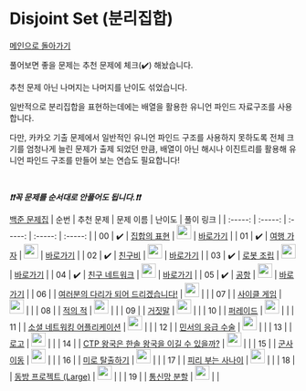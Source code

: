 # Disjoint Set (분리집합)

[메인으로 돌아가기](https://github.com/tony9402/baekjoon)

풀어보면 좋을 문제는 추천 문제에 체크(:heavy_check_mark:) 해놨습니다.

추천 문제 아닌 나머지는 나머지를 난이도 섞었습니다.

일반적으로 분리집합을 표현하는데에는 배열을 활용한 유니언 파인드 자료구조를 사용합니다.

다만, 카카오 기출 문제에서 일반적인 유니언 파인드 구조를 사용하지 못하도록 전체 크기를 엄청나게 늘린 문제가 출제 되었던 만큼,
배열이 아닌 해시나 이진트리를 활용해 유니언 파인드 구조를 만들어 보는 연습도 필요합니다!

<br>

***❗️❗️꼭 문제를 순서대로 안풀어도 됩니다.❗️❗️***

[백준 문제집](https://www.acmicpc.net/workbook/view/6784)
|          순번          |        추천 문제         |        문제 이름         |         난이도          |        풀이 링크         |
| :-----: | :-----: | :-----: | :-----: | :-----: |
| 00 |  :heavy_check_mark:  | <a href="http://boj.kr/1717" target="_blank">집합의 표현</a> | <img height="25px" width="25px=" src="https://static.solved.ac/tier_small/12.svg"/> | <a href="./../solution/disjoint_set/1717">바로가기</a> |
| 01 |  :heavy_check_mark:  | <a href="http://boj.kr/1976" target="_blank">여행 가자</a> | <img height="25px" width="25px=" src="https://static.solved.ac/tier_small/12.svg"/> | <a href="./../solution/disjoint_set/1976">바로가기</a> |
| 02 |  :heavy_check_mark:  | <a href="http://boj.kr/16562" target="_blank">친구비</a> | <img height="25px" width="25px=" src="https://static.solved.ac/tier_small/13.svg"/> | <a href="./../solution/disjoint_set/16562">바로가기</a> |
| 03 |  :heavy_check_mark:  | <a href="http://boj.kr/18116" target="_blank">로봇 조립</a> | <img height="25px" width="25px=" src="https://static.solved.ac/tier_small/13.svg"/> | <a href="./../solution/disjoint_set/18116">바로가기</a> |
| 04 |  :heavy_check_mark:  | <a href="http://boj.kr/4195" target="_blank">친구 네트워크</a> | <img height="25px" width="25px=" src="https://static.solved.ac/tier_small/14.svg"/> | <a href="./../solution/disjoint_set/4195">바로가기</a> |
| 05 |  :heavy_check_mark:  | <a href="http://boj.kr/10775" target="_blank">공항</a> | <img height="25px" width="25px=" src="https://static.solved.ac/tier_small/14.svg"/> | <a href="./../solution/disjoint_set/10775">바로가기</a> |
| 06 |                      | <a href="http://boj.kr/17352" target="_blank">여러분의 다리가 되어 드리겠습니다!</a> | <img height="25px" width="25px=" src="https://static.solved.ac/tier_small/11.svg"/> |                      |
| 07 |                      | <a href="http://boj.kr/20040" target="_blank">사이클 게임</a> | <img height="25px" width="25px=" src="https://static.solved.ac/tier_small/12.svg"/> |                      |
| 08 |                      | <a href="http://boj.kr/12893" target="_blank">적의 적</a> | <img height="25px" width="25px=" src="https://static.solved.ac/tier_small/12.svg"/> |                      |
| 09 |                      | <a href="http://boj.kr/1043" target="_blank">거짓말</a> | <img height="25px" width="25px=" src="https://static.solved.ac/tier_small/12.svg"/> |                      |
| 10 |                      | <a href="http://boj.kr/16168" target="_blank">퍼레이드</a> | <img height="25px" width="25px=" src="https://static.solved.ac/tier_small/12.svg"/> |                      |
| 11 |                      | <a href="http://boj.kr/7511" target="_blank">소셜 네트워킹 어플리케이션</a> | <img height="25px" width="25px=" src="https://static.solved.ac/tier_small/12.svg"/> |                      |
| 12 |                      | <a href="http://boj.kr/20955" target="_blank">민서의 응급 수술</a> | <img height="25px" width="25px=" src="https://static.solved.ac/tier_small/12.svg"/> |                      |
| 13 |                      | <a href="http://boj.kr/3108" target="_blank">로고</a> | <img height="25px" width="25px=" src="https://static.solved.ac/tier_small/13.svg"/> |                      |
| 14 |                      | <a href="http://boj.kr/15789" target="_blank">CTP 왕국은 한솔 왕국을 이길 수 있을까?</a> | <img height="25px" width="25px=" src="https://static.solved.ac/tier_small/13.svg"/> |                      |
| 15 |                      | <a href="http://boj.kr/11085" target="_blank">군사 이동</a> | <img height="25px" width="25px=" src="https://static.solved.ac/tier_small/14.svg"/> |                      |
| 16 |                      | <a href="http://boj.kr/17090" target="_blank">미로 탈출하기</a> | <img height="25px" width="25px=" src="https://static.solved.ac/tier_small/14.svg"/> |                      |
| 17 |                      | <a href="http://boj.kr/16724" target="_blank">피리 부는 사나이</a> | <img height="25px" width="25px=" src="https://static.solved.ac/tier_small/14.svg"/> |                      |
| 18 |                      | <a href="http://boj.kr/14595" target="_blank">동방 프로젝트 (Large)</a> | <img height="25px" width="25px=" src="https://static.solved.ac/tier_small/14.svg"/> |                      |
| 19 |                      | <a href="http://boj.kr/17398" target="_blank">통신망 분할</a> | <img height="25px" width="25px=" src="https://static.solved.ac/tier_small/15.svg"/> |                      |
